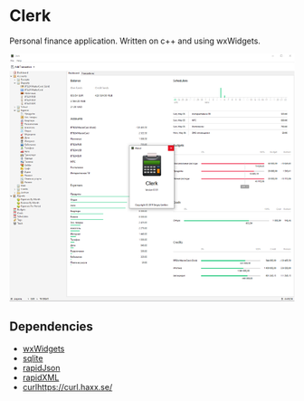 # Clerk
Personal finance application. Written on c++ and using wxWidgets.

![Clerk](Screenshot.png)

## Dependencies
- [wxWidgets](https://wxwidgets.org)
- [sqlite](https://www.sqlite.org/index.html)
- [rapidJson](http://rapidjson.org/)
- [rapidXML](http://rapidxml.sourceforge.net/)
- [curl]()https://curl.haxx.se/
